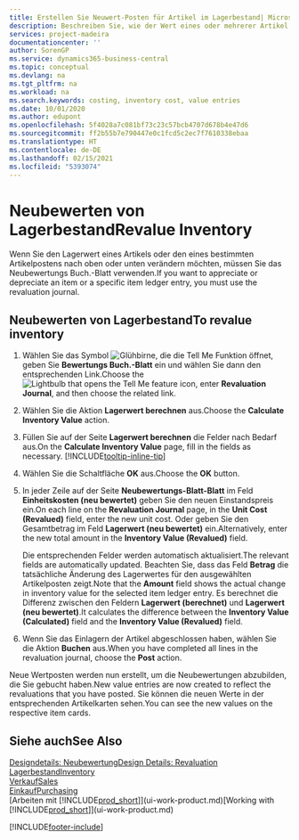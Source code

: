 ```yaml
---
title: Erstellen Sie Neuwert-Posten für Artikel im Lagerbestand| Microsoft Docs
description: Beschreiben Sie, wie der Wert eines oder mehrerer Artikel im Lager abgeschrieben oder neu bewertet wird, indem Sie den aktuellen, berechneten Wert buchen.
services: project-madeira
documentationcenter: ''
author: SorenGP
ms.service: dynamics365-business-central
ms.topic: conceptual
ms.devlang: na
ms.tgt_pltfrm: na
ms.workload: na
ms.search.keywords: costing, inventory cost, value entries
ms.date: 10/01/2020
ms.author: edupont
ms.openlocfilehash: 5f4028a7c081bf73c23c57bcb4707d678b4e47d6
ms.sourcegitcommit: ff2b55b7e790447e0c1fcd5c2ec7f7610338ebaa
ms.translationtype: HT
ms.contentlocale: de-DE
ms.lasthandoff: 02/15/2021
ms.locfileid: "5393074"
---
```

# <a name="revalue-inventory"></a><span data-ttu-id="70c90-103">Neubewerten von Lagerbestand</span><span class="sxs-lookup"><span data-stu-id="70c90-103">Revalue Inventory</span></span>
<span data-ttu-id="70c90-104">Wenn Sie den Lagerwert eines Artikels oder den eines bestimmten Artikelpostens nach oben oder unten verändern möchten, müssen Sie das Neubewertungs Buch.-Blatt verwenden.</span><span class="sxs-lookup"><span data-stu-id="70c90-104">If you want to appreciate or depreciate an item or a specific item ledger entry, you must use the revaluation journal.</span></span>

## <a name="to-revalue-inventory"></a><span data-ttu-id="70c90-105">Neubewerten von Lagerbestand</span><span class="sxs-lookup"><span data-stu-id="70c90-105">To revalue inventory</span></span>
1. <span data-ttu-id="70c90-106">Wählen Sie das Symbol ![Glühbirne, die die Tell Me Funktion öffnet](media/ui-search/search_small.png "Was möchten Sie tun?"), geben Sie **Bewertungs Buch.-Blatt** ein und wählen Sie dann den entsprechenden Link.</span><span class="sxs-lookup"><span data-stu-id="70c90-106">Choose the ![Lightbulb that opens the Tell Me feature](media/ui-search/search_small.png "Tell me what you want to do") icon, enter **Revaluation Journal**, and then choose the related link.</span></span>
2. <span data-ttu-id="70c90-107">Wählen Sie die Aktion **Lagerwert berechnen** aus.</span><span class="sxs-lookup"><span data-stu-id="70c90-107">Choose the **Calculate Inventory Value** action.</span></span>
3. <span data-ttu-id="70c90-108">Füllen Sie auf der Seite **Lagerwert berechnen** die Felder nach Bedarf aus.</span><span class="sxs-lookup"><span data-stu-id="70c90-108">On the **Calculate Inventory Value** page, fill in the fields as necessary.</span></span> [!INCLUDE[tooltip-inline-tip](includes/tooltip-inline-tip_md.md)]
4. <span data-ttu-id="70c90-109">Wählen Sie die Schaltfläche **OK** aus.</span><span class="sxs-lookup"><span data-stu-id="70c90-109">Choose the **OK** button.</span></span>
5. <span data-ttu-id="70c90-110">In jeder Zeile auf der Seite **Neubewertungs-Blatt-Blatt** im Feld **Einheitskosten (neu bewertet)** geben Sie den neuen Einstandspreis ein.</span><span class="sxs-lookup"><span data-stu-id="70c90-110">On each line on the **Revaluation Journal** page, in the **Unit Cost (Revalued)** field, enter the new unit cost.</span></span> <span data-ttu-id="70c90-111">Oder geben Sie den Gesamtbetrag im Feld **Lagerwert (neu bewertet)** ein.</span><span class="sxs-lookup"><span data-stu-id="70c90-111">Alternatively, enter the new total amount in the **Inventory Value (Revalued)** field.</span></span>

    <span data-ttu-id="70c90-112">Die entsprechenden Felder werden automatisch aktualisiert.</span><span class="sxs-lookup"><span data-stu-id="70c90-112">The relevant fields are automatically updated.</span></span> <span data-ttu-id="70c90-113">Beachten Sie, dass das Feld **Betrag** die tatsächliche Änderung des Lagerwertes für den ausgewählten Artikelposten zeigt.</span><span class="sxs-lookup"><span data-stu-id="70c90-113">Note that the **Amount** field shows the actual change in inventory value for the selected item ledger entry.</span></span> <span data-ttu-id="70c90-114">Es berechnet die Differenz zwischen den Feldern **Lagerwert (berechnet)** und **Lagerwert (neu bewertet)**.</span><span class="sxs-lookup"><span data-stu-id="70c90-114">It calculates the difference between the **Inventory Value (Calculated)** field and the **Inventory Value (Revalued)** field.</span></span>
6. <span data-ttu-id="70c90-115">Wenn Sie das Einlagern der Artikel abgeschlossen haben, wählen Sie die Aktion **Buchen** aus.</span><span class="sxs-lookup"><span data-stu-id="70c90-115">When you have completed all lines in the revaluation journal, choose the **Post** action.</span></span>

<span data-ttu-id="70c90-116">Neue Wertposten werden nun erstellt, um die Neubewertungen abzubilden, die Sie gebucht haben.</span><span class="sxs-lookup"><span data-stu-id="70c90-116">New value entries are now created to reflect the revaluations that you have posted.</span></span> <span data-ttu-id="70c90-117">Sie können die neuen Werte in der entsprechenden Artikelkarten sehen.</span><span class="sxs-lookup"><span data-stu-id="70c90-117">You can see the new values on the respective item cards.</span></span>

## <a name="see-also"></a><span data-ttu-id="70c90-118">Siehe auch</span><span class="sxs-lookup"><span data-stu-id="70c90-118">See Also</span></span>
[<span data-ttu-id="70c90-119">Designdetails: Neubewertung</span><span class="sxs-lookup"><span data-stu-id="70c90-119">Design Details: Revaluation</span></span>](design-details-revaluation.md)  
[<span data-ttu-id="70c90-120">Lagerbestand</span><span class="sxs-lookup"><span data-stu-id="70c90-120">Inventory</span></span>](inventory-manage-inventory.md)  
[<span data-ttu-id="70c90-121">Verkauf</span><span class="sxs-lookup"><span data-stu-id="70c90-121">Sales</span></span>](sales-manage-sales.md)  
[<span data-ttu-id="70c90-122">Einkauf</span><span class="sxs-lookup"><span data-stu-id="70c90-122">Purchasing</span></span>](purchasing-manage-purchasing.md)  
<span data-ttu-id="70c90-123">[Arbeiten mit [!INCLUDE[prod_short](includes/prod_short.md)]](ui-work-product.md)</span><span class="sxs-lookup"><span data-stu-id="70c90-123">[Working with [!INCLUDE[prod_short](includes/prod_short.md)]](ui-work-product.md)</span></span>


[!INCLUDE[footer-include](includes/footer-banner.md)]